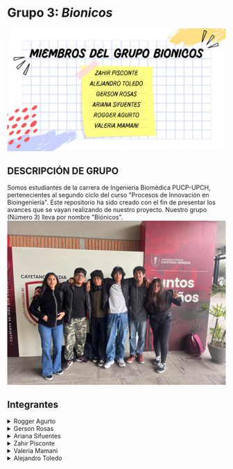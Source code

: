 # Grupo 3: *Bionicos* 
![Presentación](./img/bionicos.jpg)
## DESCRIPCIÓN DE GRUPO
Somos estudiantes de la carrera de Ingeniería Biomédica PUCP-UPCH, pertenecientes al segundo ciclo del curso "Procesos de Innovación en Bioingeniería". Este repositorio ha sido creado con el fin de presentar los avances que se vayan realizando de nuestro proyecto. Nuestro grupo (Número 3) lleva por nombre "Biónicos". 
![Grupo Bionicos](./img/Imagen-de-WhatsApp-2025-08-29.jpg)
## Integrantes
<details>
  <summary>Rogger Agurto</summary>
  <div>
    <p>EDAD: 17</p>
    <p></p>PASATIEMPOS: Jugar videojuegos, programar, dormir, jugar basket y voley. Ademas disfruto investigar sobre lo q va venir en los proximos ciclos (mas si es FUNPRO 👩‍💻)</p>
  </div>
</details>
<details>
  <summary>Gerson Rosas</summary>
  <div>
    <p>Hola</p>
  </div>
</details>
<details>
  <summary>Ariana Sifuentes</summary>
  <div>EDAD: 19 AÑOS
<img src="/img/IMG-20250903-WA0314.jpg">
  PASATIEMPOS: Disfruto mucho de pasar tiempo con mis amigos, me encanta escuchar música y ver los atardeceres. Despues de terminar el pregado en Ingenieria Biomedica, quiero especializarme en biotecnologia e ingenieria de tejidos y biomateriales</div>
</details>
<details>
  <summary>Zahir Pisconte</summary>
  <div> EDAD: 18 AÑOS 
  <div> PASATIEMPOS: Jugar basquet y cantar en la ducha </div></div>
  
</details>
<details>
  <summary>Valeria Mamani</summary>
  <div> EDAD: 17 AÑOS
  <div> Pasatiempos: Jugar videojuegos, hacer natación, la repostería y mi interés en el área de Ingeniería Biomédica es el área de Tejidos y Biomecánica.</div></div>
</details>
<details>
  <summary>Alejandro Toledo</summary>
<img src="./img/Alejandro.jpeg" alt="Alejandro" width="300"><div> EDAD: 19 AÑOS
<div> Pasatiempoos: Ir al gimnasio, además me gusta pasar tiempo en el laboratorio de bioimpresión de la PUCP, me gustar disfrutar el tiempo con mi familia y con mis amigos, sobre mi interés en el área de Ingeniería Biomédica es el área de Señales e imágenes médicas para poder llegar a la rama de la neuroingeniería, otras ramas que me gustan de la ingeniría biomédica son la ingeniería tisular y biomécanica.
